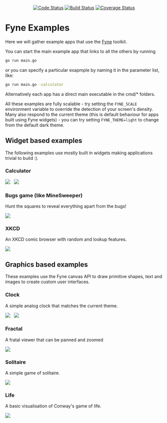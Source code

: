 <p align="center">
  <a href="https://goreportcard.com/report/github.com/fyne-io/examples"><img src="https://goreportcard.com/badge/github.com/fyne-io/examples" alt="Code Status" /></a>
  <a href="https://travis-ci.org/fyne-io/examples"><img src="https://travis-ci.org/fyne-io/examples.svg" alt="Build Status" /></a>
  <a href='https://coveralls.io/github/fyne-io/examples?branch=develop'><img src='https://coveralls.io/repos/github/fyne-io/examples/badge.svg?branch=develop' alt='Coverage Status' /></a>
</p>

# Fyne Examples

Here we will gather example apps that use the [Fyne](http://fyne.io) toolkit.

You can start the main example app that links to all the others by running

```bash 
go run main.go
```

or you can specify a particular exapmple by naming it in the parameter list, like:

```bash
go run main.go -calculator
```

Alternatively each app has a direct main executable in the cmd/* folders.

All these examples are fully scalable - try setting the `FYNE_SCALE`
environment variable to override the detection of your screen's density.
Many also respond to the current theme (this is default behaviour for
apps built using Fyne widgets) - you can try setting `FYNE_THEME=light`
to change from the default dark theme.

## Widget based examples

The following examples use mostly built in widgets making applications
trivial to build :).

### Calculator

![](img/calc-dark.png) &nbsp; ![](img/calc-light.png)

### Bugs game (like MineSweeper)

Hunt the squares to reveal everything apart from the bugs!

![](img/bugs.png)

### XKCD

An XKCD comic browser with random and lookup features.

![](img/xkcd.png)

## Graphics based examples

These examples use the Fyne canvas API to draw primitive shapes,
text and images to create custom user interfaces.

### Clock

A simple analog clock that matches the current theme.

![](img/clock-dark.png) &nbsp; ![](img/clock-light.png)

### Fractal

A fratal viewer that can be panned and zoomed

![](img/fractal.png)

### Solitaire

A simple game of solitaire.

![](img/solitaire.png)

### Life

A basic visualisation of Conway's game of life.

![](img/life.png)
